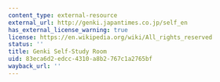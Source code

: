 ```yaml
---
content_type: external-resource
external_url: http://genki.japantimes.co.jp/self_en
has_external_license_warning: true
license: https://en.wikipedia.org/wiki/All_rights_reserved
status: ''
title: Genki Self-Study Room
uid: 83eca6d2-edcc-4310-a8b2-767c1a2765bf
wayback_url: ''
---
```

